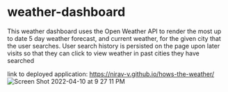 # weather-dashboard

This weather dashboard uses the Open Weather API to render the most up to date 5 day weather forecast, and current weather, for the given city that the user searches. User search history is persisted on the page upon later visits so that they can click to view weather in past cities they have searched

link to deployed application: https://nirav-v.github.io/hows-the-weather/
![Screen Shot 2022-04-10 at 9 27 11 PM](https://user-images.githubusercontent.com/98481913/162665054-3a3ad2b9-2234-4ea5-af26-f10bade5c9c9.png)
